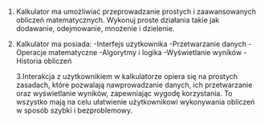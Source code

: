 1. Kalkulator ma umożliwiać przeprowadzanie prostych i zaawansowanych obliczeń matematycznych. Wykonuj proste działania takie jak dodawanie, odejmowanie, mnożenie i dzielenie.
2. Kalkulator ma posiada:
  	 -Interfejs użytkownika
  	 -Przetwarzanie danych
  	 -Operacje matematyczne
  	 -Algorytmy i logika
  	 -Wyświetlanie wyników
  	 -Historia obliczeń

   	 3.Interakcja z użytkownikiem w kalkulatorze opiera się na prostych zasadach, które pozwalają nawprowadzanie danych, ich przetwarzanie oraz wyświetlanie wyników, zapewniając wygodę korzystania. To wszystko mają na celu ułatwienie użytkownikowi wykonywania obliczeń w sposób szybki i bezproblemowy.
